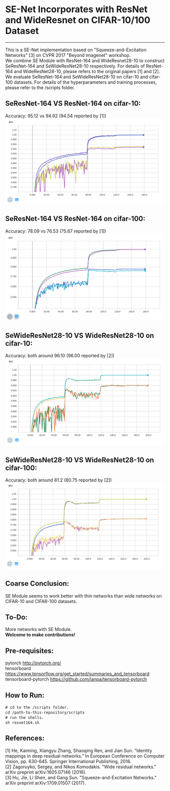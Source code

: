 SE-Net Incorporates with ResNet and WideResnet on CIFAR-10/100 Dataset
=============
----------

This is a SE-Net implementation based on "Squeeze-and-Excitation Networks" [3] on CVPR 2017 "Beyond Imagenet" workshop.  
We combine SE Module with ResNet-164 and WideResnet28-10 to construct SeResNet-164 and SeWideResNet28-10 respectively. For details of ResNet-164 and WideResNet28-10, please refers to the original papers [1] and [2].  
We evaluate SeResNet-164 and SeWideResNet28-10 on cifar-10 and cifar-100 datasets. 
For details of the hyperparameters and training processes, please refer to the /scripts folder.

## SeResNet-164 VS ResNet-164 on cifar-10:
Accuracy: 95.12 vs 94.92 (94.54 reported by [1])  
![image](/doc/p1.png)

## SeResNet-164 VS ResNet-164 on cifar-100:
Accuracy: 78.09 vs 76.53 (75.67 reported by [1])  
![image](/doc/p2.png)

## SeWideResNet28-10 VS WideResNet28-10 on cifar-10:  
Accuracy: both around 96.10 (96.00 reported by [2])  
![image](/doc/p3.png)

## SeWideResNet28-10 VS WideResNet28-10 on cifar-100: 
Accuracy: both around 81.2 (80.75 reported by [2])  
![image](/doc/p4.png)

## Coarse Conclusion:
SE Module seems to work better with thin networks than wide networks on CIFAR-10 and CIFAR-100 datasets. 

## To-Do:
More networks with SE Module.  
**Welcome to make contributions!**

## Pre-requisites:
pytorch http://pytorch.org/  
tensorboard https://www.tensorflow.org/get_started/summaries_and_tensorboard  
tensorboard-pytorch https://github.com/lanpa/tensorboard-pytorch

## How to Run:
```shell
# cd to the /scripts folder.
cd /path-to-this-repository/scripts  
# run the shells.
sh resnet164.sh
```
## References:
[1] He, Kaiming, Xiangyu Zhang, Shaoqing Ren, and Jian Sun. "Identity
    mappings in deep residual networks." In European Conference on
    Computer Vision, pp. 630-645. Springer International Publishing, 2016.  
[2] Zagoruyko, Sergey, and Nikos Komodakis. "Wide residual networks." arXiv
    preprint arXiv:1605.07146 (2016).  
[3] Hu, Jie, Li Shen, and Gang Sun. "Squeeze-and-Excitation Networks." arXiv preprint arXiv:1709.01507 (2017).
